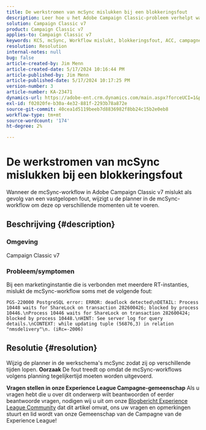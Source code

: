 ```yaml
---
title: De werkstromen van mcSync mislukken bij een blokkeringsfout
description: Leer hoe u het Adobe Campaign Classic-probleem verhelpt waar de mcSync-workflow mislukt door een blokkeringsfout. Wijzig de planner in mcSynch werkschema.
solution: Campaign Classic v7
product: Campaign Classic v7
applies-to: Campaign Classic v7
keywords: KCS, mcSync, Workflow mislukt, blokkeringsfout, ACC, campagne
resolution: Resolution
internal-notes: null
bug: false
article-created-by: Jim Menn
article-created-date: 5/17/2024 10:16:44 PM
article-published-by: Jim Menn
article-published-date: 5/17/2024 10:17:25 PM
version-number: 3
article-number: KA-23471
dynamics-url: https://adobe-ent.crm.dynamics.com/main.aspx?forceUCI=1&pagetype=entityrecord&etn=knowledgearticle&id=98298421-9b14-ef11-9f8a-6045bd006268
exl-id: f02020fe-b30a-4e32-881f-2293b78a872e
source-git-commit: 40cea1d5119beeb7d8836982f8bb24c15b2e0eb8
workflow-type: tm+mt
source-wordcount: '174'
ht-degree: 2%

---
```


# De werkstromen van mcSync mislukken bij een blokkeringsfout


Wanneer de mcSync-workflow in Adobe Campaign Classic v7 mislukt als gevolg van een vastgelopen fout, wijzigt u de planner in de mcSync-workflow om deze op verschillende momenten uit te voeren.

## Beschrijving {#description}


### <b>Omgeving</b>

Campaign Classic v7



### <b>Probleem/symptomen</b>

Bij een marketinginstantie die is verbonden met meerdere RT-instanties, mislukt de mcSync-workflow soms met de volgende fout:

`PGS-220000 PostgreSQL error: ERROR: deadlock detected\nDETAIL: Process 10448 waits for ShareLock on transaction 282600426; blocked by process 10446.\nProcess 10446 waits for ShareLock on transaction 282600424; blocked by process 10448.\nHINT: See server log for query details.\nCONTEXT: while updating tuple (56876,3) in relation "nmsdelivery"\n. (iRc=-2006)`


## Resolutie {#resolution}


Wijzig de planner in de werkschema&#39;s mcSync zodat zij op verschillende tijden lopen.
<b>Oorzaak</b>
De fout treedt op omdat de mcSync-workflows volgens planning tegelijkertijd moeten worden uitgevoerd.


<b>Vragen stellen in onze Experience League Campagne-gemeenschap</b>
Als u vragen hebt die u over dit onderwerp wilt beantwoorden of eerder beantwoorde vragen, nodigen wij u uit om onze [Blogbericht Experience League Community](https://experienceleaguecommunities.adobe.com/t5/adobe-campaign-classic-blogs/introducing-top-kcs-articles-curated-for-your-troubleshooting/bc-p/672426#M132) dat dit artikel omvat, ons uw vragen en opmerkingen stuurt en lid wordt van onze Gemeenschap van de Campagne van de Experience League!
